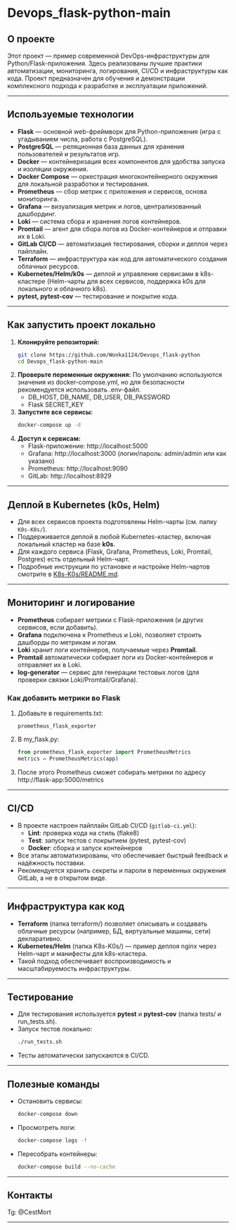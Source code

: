 # Devops_flask-python-main

## О проекте

Этот проект — пример современной DevOps-инфраструктуры для Python/Flask-приложения. Здесь реализованы лучшие практики автоматизации, мониторинга, логирования, CI/CD и инфраструктуры как кода. Проект предназначен для обучения и демонстрации комплексного подхода к разработке и эксплуатации приложений.

---

## Используемые технологии

- **Flask** — основной web-фреймворк для Python-приложения (игра с угадыванием числа, работа с PostgreSQL).
- **PostgreSQL** — реляционная база данных для хранения пользователей и результатов игр.
- **Docker** — контейнеризация всех компонентов для удобства запуска и изоляции окружения.
- **Docker Compose** — оркестрация многоконтейнерного окружения для локальной разработки и тестирования.
- **Prometheus** — сбор метрик с приложения и сервисов, основа мониторинга.
- **Grafana** — визуализация метрик и логов, централизованный дашбординг.
- **Loki** — система сбора и хранения логов контейнеров.
- **Promtail** — агент для сбора логов из Docker-контейнеров и отправки их в Loki.
- **GitLab CI/CD** — автоматизация тестирования, сборки и деплоя через пайплайн.
- **Terraform** — инфраструктура как код для автоматического создания облачных ресурсов.
- **Kubernetes/Helm/k0s** — деплой и управление сервисами в k8s-кластере (Helm-чарты для всех сервисов, поддержка k0s для локального и облачного k8s).
- **pytest, pytest-cov** — тестирование и покрытие кода.

---

## Как запустить проект локально

1. **Клонируйте репозиторий:**
   ```bash
   git clone https://github.com/Wonka1124/Devops_flask-python
   cd Devops_flask-python-main
   ```
2. **Проверьте переменные окружения:**
   По умолчанию используются значения из docker-compose.yml, но для безопасности рекомендуется использовать .env-файл.
   - DB_HOST, DB_NAME, DB_USER, DB_PASSWORD
   - Flask SECRET_KEY
3. **Запустите все сервисы:**
   ```bash
   docker-compose up -d
   ```
4. **Доступ к сервисам:**
   - Flask-приложение: http://localhost:5000
   - Grafana: http://localhost:3000 (логин/пароль: admin/admin или как указано)
   - Prometheus: http://localhost:9090
   - GitLab: http://localhost:8929

---

## Деплой в Kubernetes (k0s, Helm)

- Для всех сервисов проекта подготовлены Helm-чарты (см. папку `K8s-K0s/`).
- Поддерживается деплой в любой Kubernetes-кластер, включая локальный кластер на базе **k0s**.
- Для каждого сервиса (Flask, Grafana, Prometheus, Loki, Promtail, Postgres) есть отдельный Helm-чарт.
- Подробные инструкции по установке и настройке Helm-чартов смотрите в [K8s-K0s/README.md](K8s-K0s/README.md).

---

## Мониторинг и логирование

- **Prometheus** собирает метрики с Flask-приложения (и других сервисов, если добавить).
- **Grafana** подключена к Prometheus и Loki, позволяет строить дашборды по метрикам и логам.
- **Loki** хранит логи контейнеров, получаемые через **Promtail**.
- **Promtail** автоматически собирает логи из Docker-контейнеров и отправляет их в Loki.
- **log-generator** — сервис для генерации тестовых логов (для проверки связки Loki/Promtail/Grafana).

### Как добавить метрики во Flask

1. Добавьте в requirements.txt:
   ```
   prometheus_flask_exporter
   ```
2. В my_flask.py:
   ```python
   from prometheus_flask_exporter import PrometheusMetrics
   metrics = PrometheusMetrics(app)
   ```
3. После этого Prometheus сможет собирать метрики по адресу http://flask-app:5000/metrics

---

## CI/CD

- В проекте настроен пайплайн GitLab CI/CD (`gitlab-ci.yml`):
  - **Lint**: проверка кода на стиль (flake8)
  - **Test**: запуск тестов с покрытием (pytest, pytest-cov)
  - **Docker**: сборка и запуск контейнеров
- Все этапы автоматизированы, что обеспечивает быстрый feedback и надёжность поставки.
- Рекомендуется хранить секреты и пароли в переменных окружения GitLab, а не в открытом виде.

---

## Инфраструктура как код

- **Terraform** (папка terraform/) позволяет описывать и создавать облачные ресурсы (например, БД, виртуальные машины, сети) декларативно.
- **Kubernetes/Helm** (папка K8s-K0s/) — пример деплоя nginx через Helm-чарт и манифесты для k8s-кластера.
- Такой подход обеспечивает воспроизводимость и масштабируемость инфраструктуры.

---

## Тестирование

- Для тестирования используется **pytest** и **pytest-cov** (папка tests/ и run_tests.sh).
- Запуск тестов локально:
  ```bash
  ./run_tests.sh
  ```
- Тесты автоматически запускаются в CI/CD.

---

## Полезные команды

- Остановить сервисы:
  ```bash
  docker-compose down
  ```
- Просмотреть логи:
  ```bash
  docker-compose logs -f
  ```
- Пересобрать контейнеры:
  ```bash
  docker-compose build --no-cache
  ```

---

## Контакты

Tg: @CestMort

---



